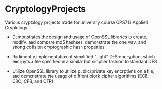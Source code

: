 # CryptologyProjects

Various cryptology projects made for university course CPS713 Applied Cryptology.

- Demonstrates the design and usage of OpenSSL libraries to create, modify, and compare md5 hashses, demonstrate the one way, and strong collision cryptographic hash properties

- Rudimentry implementation of simplified "Light" DES encryption, which encrpyts a file specified in a similar but simplier fashion to standard DES

- Utilize OpenSSL library to utilize public/private key encrptions on a file, and demonstrate the usage of diffrent block cipher algorithms (ECB, CBC, CFB, and CTR)
